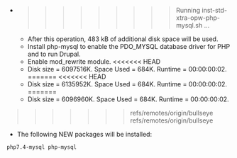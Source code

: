* >>>>>>>>> Running inst-std-xtra-opw-php-mysql.sh ...
  * After this operation, 483 kB of additional disk space will be used.
  * Install php-mysql to enable the PDO_MYSQL database driver for PHP and to run Drupal.
  * Enable mod_rewrite module.
<<<<<<< HEAD
  * Disk size = 6097516K. Space Used = 684K. Runtime = 00:00:00:02.
=======
<<<<<<< HEAD
  * Disk size = 6135952K. Space Used = 684K. Runtime = 00:00:00:02.
=======
  * Disk size = 6096960K. Space Used = 684K. Runtime = 00:00:00:02.
>>>>>>> refs/remotes/origin/bullseye
>>>>>>> refs/remotes/origin/bullseye
  * The following NEW packages will be installed:
  ```bash
php7.4-mysql php-mysql
  ```
